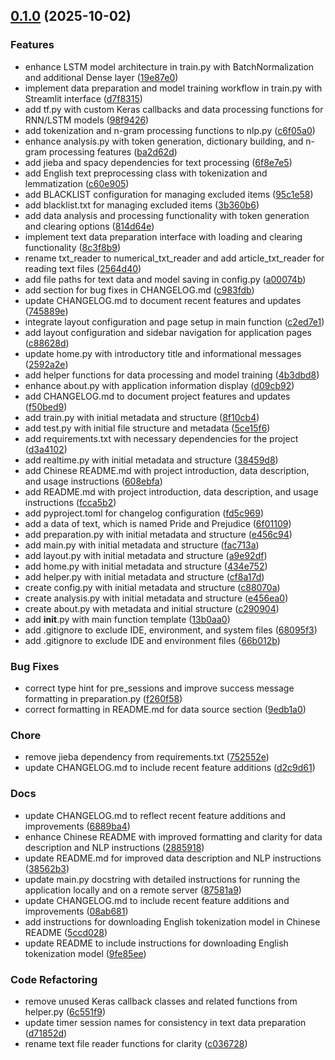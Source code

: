 <!-- insertion marker -->
<a name="0.1.0"></a>

## [0.1.0](https://github.com///compare/2b3230adb8ce8a9f4a2e2b61d1c977c73fe8d75b...0.1.0) (2025-10-02)

### Features

- enhance LSTM model architecture in train.py with BatchNormalization and additional Dense layer ([19e87e0](https://github.com///commit/19e87e0336205bdfe57c37588819433d6e3f5594))
- implement data preparation and model training workflow in train.py with Streamlit interface ([d7f8315](https://github.com///commit/d7f8315303c364f9da5e534d49805351a84cb407))
- add tf.py with custom Keras callbacks and data processing functions for RNN/LSTM models ([98f9426](https://github.com///commit/98f9426039c0c86e2e27391658f5a81bb62a33e3))
- add tokenization and n-gram processing functions to nlp.py ([c6f05a0](https://github.com///commit/c6f05a06b2de00124473c28e1420b30eef500a1f))
- enhance analysis.py with token generation, dictionary building, and n-gram processing features ([ba2d62d](https://github.com///commit/ba2d62df817d500055d70cdbb174aa9b5eca5492))
- add jieba and spacy dependencies for text processing ([6f8e7e5](https://github.com///commit/6f8e7e595e71156ed891afed522b389ac4bbfa7d))
- add English text preprocessing class with tokenization and lemmatization ([c60e905](https://github.com///commit/c60e9051e0865d6d0a0b0ad3ead77c673585bf12))
- add BLACKLIST configuration for managing excluded items ([95c1e58](https://github.com///commit/95c1e5854bcd301b14010bc687db48117e348fb8))
- add blacklist.txt for managing excluded items ([3b360b6](https://github.com///commit/3b360b6a05680251ca74e7f26b2990b1c227abfe))
- add data analysis and processing functionality with token generation and clearing options ([814d64e](https://github.com///commit/814d64e9d4954548f85c353700cd0b93a4e49d1c))
- implement text data preparation interface with loading and clearing functionality ([8c3f8b9](https://github.com///commit/8c3f8b9753591635d677f8b4b5fc42b453d86a1b))
- rename txt_reader to numerical_txt_reader and add article_txt_reader for reading text files ([2564d40](https://github.com///commit/2564d403f321aa3a880f341838814956970cf24b))
- add file paths for text data and model saving in config.py ([a00074b](https://github.com///commit/a00074bc50dc5effc65a6eb1aa717af375834263))
- add section for bug fixes in CHANGELOG.md ([c983fdb](https://github.com///commit/c983fdbc11d8c70e3dfcd012dadfe5c00ba8f580))
- update CHANGELOG.md to document recent features and updates ([745889e](https://github.com///commit/745889e5c9bdebd5fa69cb15cfb4e59b0d4e56fb))
- integrate layout configuration and page setup in main function ([c2ed7e1](https://github.com///commit/c2ed7e1751e6381406b2df7036724190fe621688))
- add layout configuration and sidebar navigation for application pages ([c88628d](https://github.com///commit/c88628df1010d16b58b6e7eaa46bf623e31cac41))
- update home.py with introductory title and informational messages ([2592a2e](https://github.com///commit/2592a2eff8494aee2ca0eff115cd653d55a4f011))
- add helper functions for data processing and model training ([4b3dbd8](https://github.com///commit/4b3dbd886d7911aa33ca5dc0fe27c2ec56f2006c))
- enhance about.py with application information display ([d09cb92](https://github.com///commit/d09cb9270a2355523a961bc1eea6a3ffbca18e7a))
- add CHANGELOG.md to document project features and updates ([f50bed9](https://github.com///commit/f50bed988fc3d915bae65efb37518b1378a417ac))
- add train.py with initial metadata and structure ([8f10cb4](https://github.com///commit/8f10cb4c9c48d6e08a0607db7bfb7821f2ad9bbe))
- add test.py with initial file structure and metadata ([5ce15f6](https://github.com///commit/5ce15f6b2c5389b2df380dd229a5c8a830de7d84))
- add requirements.txt with necessary dependencies for the project ([d3a4102](https://github.com///commit/d3a41029bdda95298ae330bf33333c9bafa45366))
- add realtime.py with initial metadata and structure ([38459d8](https://github.com///commit/38459d8b4c003abe63bae3e177fcb6609d8007c2))
- add Chinese README.md with project introduction, data description, and usage instructions ([608ebfa](https://github.com///commit/608ebfa663b4521828856a7c280fdc65d3bd9a0f))
- add README.md with project introduction, data description, and usage instructions ([fcca5b2](https://github.com///commit/fcca5b265f96851a1bc6674eb805400435c537a4))
- add pyproject.toml for changelog configuration ([fd5c969](https://github.com///commit/fd5c969f54666dd94f9970cb754b70553bb217dd))
- add a data of text, which is named Pride and Prejudice ([6f01109](https://github.com///commit/6f01109dffa2f58f39087fcb2bef861a4fd90628))
- add preparation.py with initial metadata and structure ([e456c94](https://github.com///commit/e456c944d5bb4caf2210d467d494a8d3e321401b))
- add main.py with initial metadata and structure ([fac713a](https://github.com///commit/fac713aebc4f49427bc204b5dbc48f5cd2967f84))
- add layout.py with initial metadata and structure ([a9e92df](https://github.com///commit/a9e92dfe005b9ccedc12d58db48c93edf9151757))
- add home.py with initial metadata and structure ([434e752](https://github.com///commit/434e752ba7a852e5ace146d7feb701204fe2e769))
- add helper.py with initial metadata and structure ([cf8a17d](https://github.com///commit/cf8a17d4078d0185b63f58c4a17c0ceca133085d))
- create config.py with initial metadata and structure ([c88070a](https://github.com///commit/c88070a4a20b98fb25a25d5b2cd41520115dba62))
- create analysis.py with initial metadata and structure ([e456ea0](https://github.com///commit/e456ea026bf0110d893f36b6f5e07590245925f2))
- create about.py with metadata and initial structure ([c290904](https://github.com///commit/c290904e50eeab55b64fc37c4ae97fa2a439aa21))
- add __init__.py with main function template ([13b0aa0](https://github.com///commit/13b0aa09441030801049f34fed8b0228e90430cb))
- add .gitignore to exclude IDE, environment, and system files ([68095f3](https://github.com///commit/68095f300c165f9db431d610b05b0d4d8610fec9))
- add .gitignore to exclude IDE and environment files ([66b012b](https://github.com///commit/66b012be3417348a10b6be4ce575d6deefd11496))

### Bug Fixes

- correct type hint for pre_sessions and improve success message formatting in preparation.py ([f260f58](https://github.com///commit/f260f5853b65cbe0218d1a9e68698a8febb12ad5))
- correct formatting in README.md for data source section ([9edb1a0](https://github.com///commit/9edb1a0203bb025aa55607d55779d2ecd3c45cbc))

### Chore

- remove jieba dependency from requirements.txt ([752552e](https://github.com///commit/752552e6a53941b35907ccd5b08f043fd9e60f93))
- update CHANGELOG.md to include recent feature additions ([d2c9d61](https://github.com///commit/d2c9d611f2a4e6dc29c8c31b3b7552455bc7585f))

### Docs

- update CHANGELOG.md to reflect recent feature additions and improvements ([6889ba4](https://github.com///commit/6889ba44ccd4461f93a3d0b000613e2907ecd261))
- enhance Chinese README with improved formatting and clarity for data description and NLP instructions ([2885918](https://github.com///commit/28859182fd1de14ab3cbd7ebea096765ee1db50c))
- update README.md for improved data description and NLP instructions ([38562b3](https://github.com///commit/38562b33c7a9eb4f2bf7f86fe56e094689d0c38d))
- update main.py docstring with detailed instructions for running the application locally and on a remote server ([87581a9](https://github.com///commit/87581a97f434e6b7026572286071961da123ca52))
- update CHANGELOG.md to include recent feature additions and improvements ([08ab681](https://github.com///commit/08ab681350460e44efdd933466b7a3277d722e5d))
- add instructions for downloading English tokenization model in Chinese README ([5ccd028](https://github.com///commit/5ccd0289e1335fa6abc6712d175c99b388c2935c))
- update README to include instructions for downloading English tokenization model ([9fe85ee](https://github.com///commit/9fe85eee1acdec3e5ecb4a01e0a9551c322a95fb))

### Code Refactoring

- remove unused Keras callback classes and related functions from helper.py ([6c551f9](https://github.com///commit/6c551f95ff8850c4d604e33bbb22264baeea7cb8))
- update timer session names for consistency in text data preparation ([d71852d](https://github.com///commit/d71852de82c16a67b3528e069e7d801bb8a3bafa))
- rename text file reader functions for clarity ([c036728](https://github.com///commit/c036728ff8609b791f23fdfcd3f7b0a0fcae194a))

